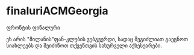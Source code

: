 # finaluriACMGeorgia
ფრონტის ფინალური



ეს არის "მილანის"ფან-კლუბის ვებგვერდი, სადაც შეგიძლიათ გაეცნოთ სიახლეებს და შეიძინოთ თქვენთვის სასურველი აქსესუარები.
